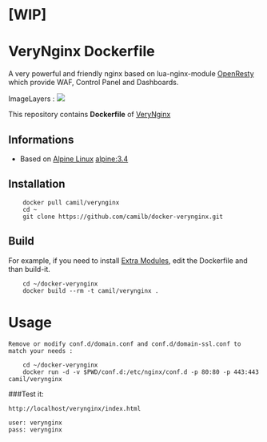 
# [WIP]

# VeryNginx Dockerfile


A very powerful and friendly nginx based on lua-nginx-module [OpenResty](https://openresty.org) which provide WAF, Control Panel and Dashboards.


ImageLayers : [![](https://badge.imagelayers.io/camil/verynginx:latest.svg)](https://imagelayers.io/?images=camil/verynginx:latest)


This repository contains **Dockerfile** of [VeryNginx](https://github.com/alexazhou/VeryNginx)



## Informations


* Based on [Alpine Linux](http://www.alpinelinux.org/)  [alpine:3.4](https://hub.docker.com/r/_/alpine/)

## Installation


        docker pull camil/verynginx
        cd ~
        git clone https://github.com/camilb/docker-verynginx.git


## Build


For example, if you need to install [Extra Modules](https://openresty.org), edit the Dockerfile and than build-it.

		cd ~/docker-verynginx
        docker build --rm -t camil/verynginx .

# Usage


`Remove or modify conf.d/domain.conf and conf.d/domain-ssl.conf to match your needs :`


		cd ~/docker-verynginx
        docker run -d -v $PWD/conf.d:/etc/nginx/conf.d -p 80:80 -p 443:443 camil/verynginx


###Test it:

	http://localhost/verynginx/index.html

	user: verynginx
	pass: verynginx
